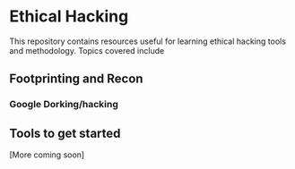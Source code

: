 # Ethical Hacking
This repository contains resources useful for learning ethical hacking tools and methodology. Topics covered include
## Footprinting and Recon
### Google Dorking/hacking
## Tools to get started
[More coming soon]

